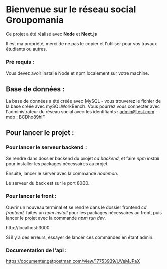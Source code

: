 # Bienvenue sur le réseau social Groupomania


Ce projet a été réalisé avec **Node** et **Next.js**

Il est ma propriété, merci de ne pas le copier et l'utiliser pour vos travaux étudiants ou autres. 

### Pré requis :

Vous devez avoir installé Node et npm localement sur votre machine.

## Base de données :

La base de données a été créée avec MySQL - vous trouverez le fichier de la base créée avec mySQLWorkBench.
Vous pourrez vous connecter avec l'administrateur du réseau social avec les identifiants : admin@test.com - mdp : BCDho89hiF

## Pour lancer le projet :

### Pour lancer le serveur backend :

Se rendre dans dossier backend du projet *cd backend*, et faire *npm install* pour installer les packages nécessaires au projet.

Ensuite, lancer le server avec la commande *nodemon*.

Le serveur du back est sur le port 8080.
 

### Pour lancer le front :

Ouvrir un nouveau terminal et se rendre dans le dossier frontend *cd frontend,* faites un *npm install* pour les packages nécessaires au front, puis lancer le projet avec la commande *npm run dev*.

http://localhost:3000


Si il y a des erreurs, essayer de lancer ces commandes en étant admin.

### Documentation de l'api :

https://documenter.getpostman.com/view/17753939/UVeMJPaX
